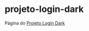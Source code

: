 # projeto-login-dark
 

<p>Página do <a href="https://derekesper.github.io/projeto-login-dark/">Projeto Login Dark</a></p>

